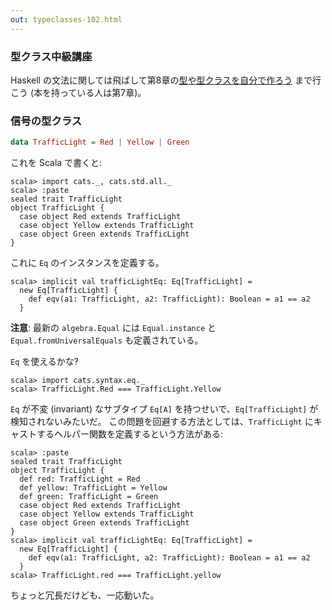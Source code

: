 ```yaml
---
out: typeclasses-102.html
---
```


  [tt]: http://learnyouahaskell.com/types-and-typeclasses
  [moott]: http://learnyouahaskell.com/making-our-own-types-and-typeclasses

### 型クラス中級講座

Haskell の文法に関しては飛ばして第8章の[型や型クラスを自分で作ろう][moott] まで行こう (本を持っている人は第7章)。

### 信号の型クラス

```haskell
data TrafficLight = Red | Yellow | Green
```

これを Scala で書くと:

```console:new
scala> import cats._, cats.std.all._
scala> :paste
sealed trait TrafficLight
object TrafficLight {
  case object Red extends TrafficLight
  case object Yellow extends TrafficLight
  case object Green extends TrafficLight
}
```

これに `Eq` のインスタンスを定義する。

```console
scala> implicit val trafficLightEq: Eq[TrafficLight] =
  new Eq[TrafficLight] {
    def eqv(a1: TrafficLight, a2: TrafficLight): Boolean = a1 == a2
  }
```

**注意**: 最新の `algebra.Equal` には `Equal.instance` と `Equal.fromUniversalEquals` も定義されている。

`Eq` を使えるかな?

```console
scala> import cats.syntax.eq._
scala> TrafficLight.Red === TrafficLight.Yellow
```


`Eq` が不変 (invariant) なサブタイプ `Eq[A]` を持つせいで、`Eq[TrafficLight]` が検知されないみたいだ。
この問題を回避する方法としては、`TrafficLight` にキャストするヘルパー関数を定義するという方法がある:

```console
scala> :paste
sealed trait TrafficLight
object TrafficLight {
  def red: TrafficLight = Red
  def yellow: TrafficLight = Yellow
  def green: TrafficLight = Green
  case object Red extends TrafficLight
  case object Yellow extends TrafficLight
  case object Green extends TrafficLight
}
scala> implicit val trafficLightEq: Eq[TrafficLight] =
  new Eq[TrafficLight] {
    def eqv(a1: TrafficLight, a2: TrafficLight): Boolean = a1 == a2
  }
scala> TrafficLight.red === TrafficLight.yellow
```

ちょっと冗長だけども、一応動いた。
